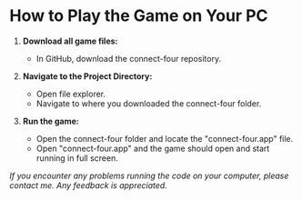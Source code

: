 # How to Play the Game on Your PC

1. **Download all game files:**
   - In GitHub, download the connect-four repository.

2. **Navigate to the Project Directory:**
   - Open file explorer.
   - Navigate to where you downloaded the connect-four folder. 

2. **Run the game:**
   - Open the connect-four folder and locate the "connect-four.app" file.
   - Open "connect-four.app" and the game should open and start running in full screen.


*If you encounter any problems running the code on your computer, please contact me.*
*Any feedback is appreciated.*